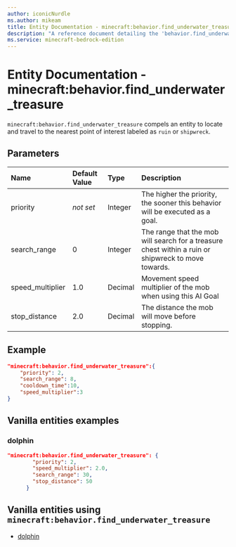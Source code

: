 ```yaml
---
author: iconicNurdle
ms.author: mikeam
title: Entity Documentation - minecraft:behavior.find_underwater_treasure
description: "A reference document detailing the 'behavior.find_underwater_treasure' entity goal"
ms.service: minecraft-bedrock-edition
---
```


# Entity Documentation - minecraft:behavior.find_underwater_treasure

`minecraft:behavior.find_underwater_treasure` compels an entity to locate and travel to the nearest point of interest labeled as `ruin` or `shipwreck`.

## Parameters

|Name |Default Value  |Type  |Description  |
|:----------|:----------|:----------|:----------|
|priority|*not set*|Integer|The higher the priority, the sooner this behavior will be executed as a goal.|
|search_range| 0| Integer| The range that the mob will search for a treasure chest within a ruin or shipwreck to move towards. |
|speed_multiplier| 1.0| Decimal| Movement speed multiplier of the mob when using this AI Goal |
|stop_distance| 2.0| Decimal| The distance the mob will move before stopping. |

## Example

```json
"minecraft:behavior.find_underwater_treasure":{
    "priority": 2,
    "search_range": 8,
    "cooldown_time":10,
    "speed_multiplier":3
}
```

## Vanilla entities examples

### dolphin

```json
"minecraft:behavior.find_underwater_treasure": {
        "priority": 2,
        "speed_multiplier": 2.0,
        "search_range": 30,
        "stop_distance": 50
      }
```

## Vanilla entities using `minecraft:behavior.find_underwater_treasure`

- [dolphin](../../../../Source/VanillaBehaviorPack_Snippets/entities/dolphin.md)
